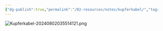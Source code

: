 ```yaml
---
{"dg-publish":true,"permalink":"/02-resources/notes/kupferkabel/","tags":["informatik/netzwerk/kabel"],"noteIcon":"","updated":"2025-10-29T12:59:07.592+01:00"}
---
```


![Kupferkabel-20240802035514121.png](/img/user/02%20-%20RESOURCES/Files/IMG/Kupferkabel-20240802035514121.png)
